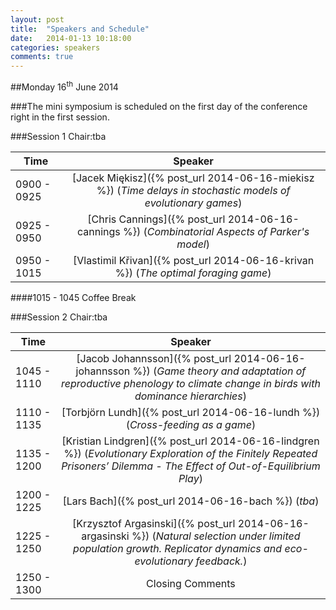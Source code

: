 ```yaml
---
layout: post
title:  "Speakers and Schedule"
date:   2014-01-13 10:18:00
categories: speakers
comments: true
---
```




<!--
+ 0900 - 0920 [Chris Argasinski]({% post_url 2014-06-16-argasinski %}) (Institute of Mathematics, Warsaw)
+ 0920 - 0940  [Lars Bach]({% post_url 2014-06-16-bach %}) (Aarhus University)
+ 0940 - 1000  [Chris Cannings]({% post_url 2014-06-16-cannings %}) (The University of Sheffield)
+ 1030 - 1050  [Jacob Johannsson]({% post_url 2014-06-16-johannsson %}) (Lund University)
+ 1050 - 1110  [Vlastimil Křivan]({% post_url 2014-06-16-krivan %}) (Academy of Sciences of the Czech Republic and the University of South Bohemia)
+ 1110 - 1130  [Kristian Lindgren]({% post_url 2014-06-16-lindgren %}) (Chalmers University of Technology)
+ 1130 - 1150  [Torbjörn Lundh]({% post_url 2014-06-16-lundh %}) (Chalmers & University of Gothenburg)
+ 1150 - 1210  [Jacek Miękisz]({% post_url 2014-06-16-miekisz %}) (University of Warsaw) 

**A schedule will be put up soon!**

+ [Krzysztof Argasinski]({% post_url 2014-06-16-argasinski %}) (*Natural selection under limited population growth. Replicator dynamics and eco-evolutionary feedback.*)
+ [Lars Bach]({% post_url 2014-06-16-bach %}) (*Title*)
+ [Chris Cannings]({% post_url 2014-06-16-cannings %}) (*Combinatorial Aspects of Parker's model*)
+ [Jacob Johannsson]({% post_url 2014-06-16-johannsson %}) (*Game theory and adaptation of reproductive phenology to climate change in birds with dominance hierarchies*)
+ [Vlastimil Křivan]({% post_url 2014-06-16-krivan %}) (*The optimal foraging game*)
+ [Kristian Lindgren]({% post_url 2014-06-16-lindgren %}) (*Evolutionary Exploration of the Finitely Repeated Prisoners’ Dilemma - The Effect of Out-of-Equilibrium Play*)
+ [Torbjörn Lundh]({% post_url 2014-06-16-lundh %}) (*Cross-feeding as a game*)
+ [Jacek Miękisz]({% post_url 2014-06-16-miekisz %}) (*Time delays in stochastic models of evolutionary games*)

--->


##Monday 16<sup>th</sup> June 2014

###The mini symposium is scheduled on the first day of the conference right in the first session.

###Session 1	Chair:tba

| Time        | Speaker           |
| ------------- |:-------------:|
| 0900 - 0925      | [Jacek Miękisz]({% post_url 2014-06-16-miekisz %}) (*Time delays in stochastic models of evolutionary games*) |
| 0925 - 0950      | [Chris Cannings]({% post_url 2014-06-16-cannings %}) (*Combinatorial Aspects of Parker's model*)      |
| 0950 - 1015 | [Vlastimil Křivan]({% post_url 2014-06-16-krivan %}) (*The optimal foraging game*)     |

####1015 - 1045 Coffee Break

###Session 2	Chair:tba

| Time        | Speaker           |
| ------------- |:-------------:|
| 1045 - 1110      | [Jacob Johannsson]({% post_url 2014-06-16-johannsson %}) (*Game theory and adaptation of reproductive phenology to climate change in birds with dominance hierarchies*) |
| 1110 - 1135      | [Torbjörn Lundh]({% post_url 2014-06-16-lundh %}) (*Cross-feeding as a game*)      |
| 1135 - 1200 |  [Kristian Lindgren]({% post_url 2014-06-16-lindgren %}) (*Evolutionary Exploration of the Finitely Repeated Prisoners’ Dilemma - The Effect of Out-of-Equilibrium Play*)    |
| 1200 - 1225 | [Lars Bach]({% post_url 2014-06-16-bach %}) (*tba*)      |
| 1225 - 1250 | [Krzysztof Argasinski]({% post_url 2014-06-16-argasinski %}) (*Natural selection under limited population growth. Replicator dynamics and eco-evolutionary feedback.*)      |
| 1250 - 1300 | Closing Comments      |